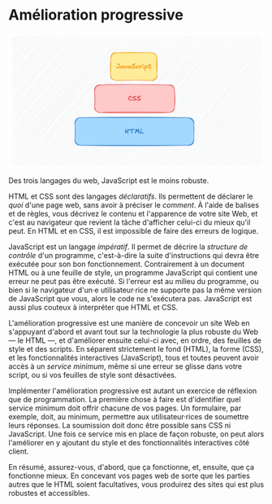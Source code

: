 # Amélioration progressive

![amélioration progressive](amelioration-progressive.png)

Des trois langages du web, JavaScript est le moins robuste. 

HTML et CSS sont des langages *déclaratifs*. Ils permettent de déclarer
le *quoi* d'une page web, sans avoir à préciser le *comment*. À l'aide
de balises et de règles, vous décrivez le contenu et l'apparence de
votre site Web, et c'est au navigateur que revient la tâche d'afficher
celui-ci du mieux qu'il peut. En HTML et en CSS, il est impossible de
faire des erreurs de logique.

JavaScript est un langage *impératif*. Il permet de décrire la
*structure de contrôle* d'un programme, c'est-à-dire la suite
d'instructions qui devra être exécutée pour son bon fonctionnement.
Contrairement à un document HTML ou à une feuille de style, un programme
JavaScript qui contient une erreur ne peut pas être exécuté. Si l'erreur
est au milieu du programme, ou bien si le navigateur d'un·e
utilisateur·rice ne supporte pas la même version de JavaScript que vous,
alors le code ne s'exécutera pas. JavaScript est aussi plus couteux à
interpréter que HTML et CSS.

L'amélioration progressive est une manière de concevoir un site Web en
s'appuyant d'abord et avant tout sur la technologie la plus robuste du
Web — le HTML —, et d'améliorer ensuite celui-ci avec, en ordre, des
feuilles de style et des scripts. En séparent strictement le fond
(HTML), la forme (CSS), et les fonctionnalités interactives
(JavaScript), tous et toutes peuvent avoir accès à un *service minimum*,
même si une erreur se glisse dans votre script, ou si vos feuilles de
style sont désactivées.

Implémenter l'amélioration progressive est autant un exercice de
réflexion que de programmation. La première chose à faire est
d'identifier quel service minimum doit offrir chacune de vos pages. Un
formulaire, par exemple, doit, au minimum, permettre aux
utilisateur·rices de soumettre leurs réponses. La soumission doit donc
être possible sans CSS ni JavaScript. Une fois ce service mis en place
de façon robuste, on peut alors l'améliorer en y ajoutant du style et
des fonctionnalités interactives côté client.

En résumé, assurez-vous, d'abord, que ça fonctionne, et, ensuite, que ça
fonctionne mieux. En concevant vos pages web de sorte que les parties
autres que le HTML soient facultatives, vous produirez des sites qui est
plus robustes et accessibles.

